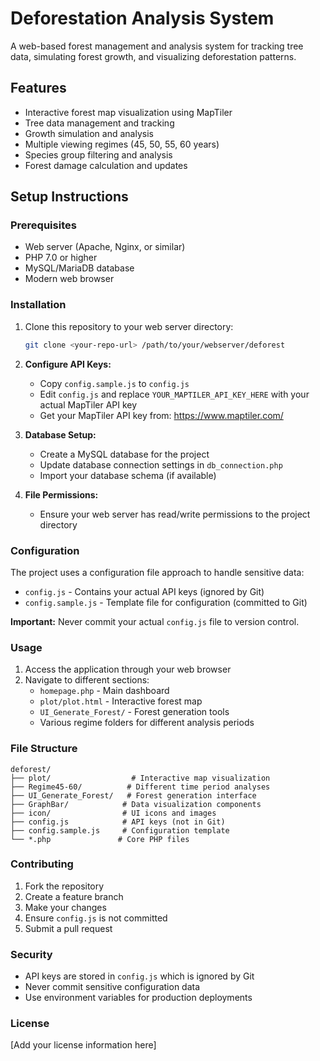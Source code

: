# Deforestation Analysis System

A web-based forest management and analysis system for tracking tree data, simulating forest growth, and visualizing deforestation patterns.

## Features

- Interactive forest map visualization using MapTiler
- Tree data management and tracking
- Growth simulation and analysis
- Multiple viewing regimes (45, 50, 55, 60 years)
- Species group filtering and analysis
- Forest damage calculation and updates

## Setup Instructions

### Prerequisites

- Web server (Apache, Nginx, or similar)
- PHP 7.0 or higher
- MySQL/MariaDB database
- Modern web browser

### Installation

1. Clone this repository to your web server directory:
   ```bash
   git clone <your-repo-url> /path/to/your/webserver/deforest
   ```

2. **Configure API Keys:**
   - Copy `config.sample.js` to `config.js`
   - Edit `config.js` and replace `YOUR_MAPTILER_API_KEY_HERE` with your actual MapTiler API key
   - Get your MapTiler API key from: https://www.maptiler.com/

3. **Database Setup:**
   - Create a MySQL database for the project
   - Update database connection settings in `db_connection.php`
   - Import your database schema (if available)

4. **File Permissions:**
   - Ensure your web server has read/write permissions to the project directory

### Configuration

The project uses a configuration file approach to handle sensitive data:

- `config.js` - Contains your actual API keys (ignored by Git)
- `config.sample.js` - Template file for configuration (committed to Git)

**Important:** Never commit your actual `config.js` file to version control.

### Usage

1. Access the application through your web browser
2. Navigate to different sections:
   - `homepage.php` - Main dashboard
   - `plot/plot.html` - Interactive forest map
   - `UI_Generate_Forest/` - Forest generation tools
   - Various regime folders for different analysis periods

### File Structure

```
deforest/
├── plot/                  # Interactive map visualization
├── Regime45-60/          # Different time period analyses
├── UI_Generate_Forest/   # Forest generation interface
├── GraphBar/            # Data visualization components
├── icon/                # UI icons and images
├── config.js            # API keys (not in Git)
├── config.sample.js     # Configuration template
└── *.php               # Core PHP files
```

### Contributing

1. Fork the repository
2. Create a feature branch
3. Make your changes
4. Ensure `config.js` is not committed
5. Submit a pull request

### Security

- API keys are stored in `config.js` which is ignored by Git
- Never commit sensitive configuration data
- Use environment variables for production deployments

### License

[Add your license information here]

